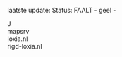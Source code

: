 laatste update: 
Status: FAALT - geel - 
<div class="service Y">J</div><div class="service R">mapsrv</div><div class="service G">loxia.nl</div><div class="service G">rigd-loxia.nl</div>